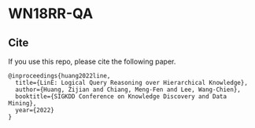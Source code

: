 # WN18RR-QA

## Cite
If you use this repo, please cite the following paper.
```
@inproceedings{huang2022line,
  title={LinE: Logical Query Reasoning over Hierarchical Knowledge},
  author={Huang, Zijian and Chiang, Meng-Fen and Lee, Wang-Chien},
  booktitle={SIGKDD Conference on Knowledge Discovery and Data Mining},
  year={2022}
}
```
